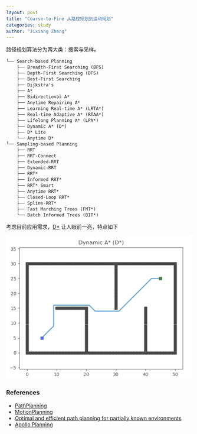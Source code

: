 ```yaml
---
layout: post
title: "Coarse-to-Fine 从路径规划到运动规划"
categories: study
author: "Jixiang Zhang"
---
```


路径规划算法分为两大类：搜索与采样。

```
└── Search-based Planning
    ├── Breadth-First Searching (BFS)
    ├── Depth-First Searching (DFS)
    ├── Best-First Searching
    ├── Dijkstra's
    ├── A*
    ├── Bidirectional A*
    ├── Anytime Repairing A*
    ├── Learning Real-time A* (LRTA*)
    ├── Real-time Adaptive A* (RTAA*)
    ├── Lifelong Planning A* (LPA*)
    ├── Dynamic A* (D*)
    ├── D* Lite
    └── Anytime D*
└── Sampling-based Planning
    ├── RRT
    ├── RRT-Connect
    ├── Extended-RRT
    ├── Dynamic-RRT
    ├── RRT*
    ├── Informed RRT*
    ├── RRT* Smart
    ├── Anytime RRT*
    ├── Closed-Loop RRT*
    ├── Spline-RRT*
    ├── Fast Marching Trees (FMT*)
    └── Batch Informed Trees (BIT*)
```

考虑目前应用需求，[D*](http://web.mit.edu/16.412j/www/html/papers/original_dstar_icra94.pdf) 让人眼前一亮，特点如下

![D*](/images/D_star.gif)

### References

* [PathPlanning](https://github.com/zhm-real/PathPlanning#papers)
* [MotionPlanning](https://github.com/zhm-real/MotionPlanning)
* [Optimal and efficient path planning for partially known environments](http://web.mit.edu/16.412j/www/html/papers/original_dstar_icra94.pdf)
* [Apollo Planning](https://github.com/ApolloAuto/apollo/tree/master/modules/planning)